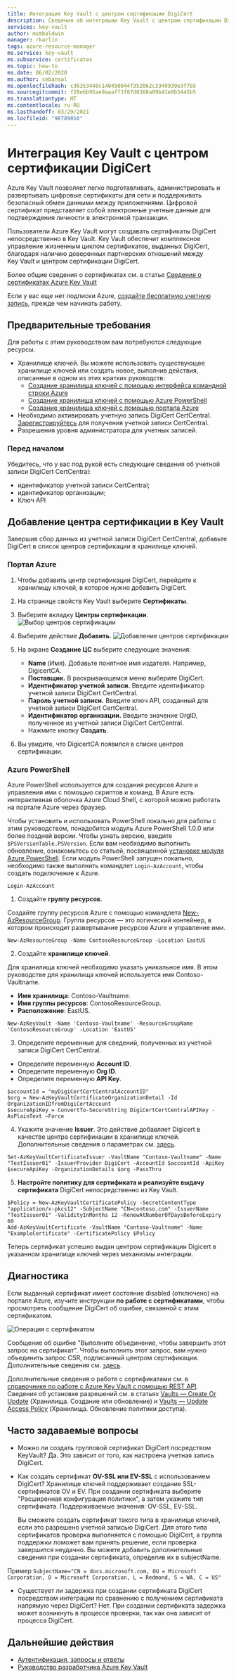 ```yaml
---
title: Интеграция Key Vault с центром сертификации DigiCert
description: Сведения об интеграции Key Vault с центром сертификации DigiCert
services: key-vault
author: msmbaldwin
manager: rkarlin
tags: azure-resource-manager
ms.service: key-vault
ms.subservice: certificates
ms.topic: how-to
ms.date: 06/02/2020
ms.author: sebansal
ms.openlocfilehash: c36353448c140450044f352062c3349939e3f7b5
ms.sourcegitcommit: f28ebb95ae9aaaff3f87d8388a09b41e0b3445b5
ms.translationtype: HT
ms.contentlocale: ru-RU
ms.lasthandoff: 03/29/2021
ms.locfileid: "98789016"
---
```

# <a name="integrating-key-vault-with-digicert-certificate-authority"></a>Интеграция Key Vault с центром сертификации DigiCert

Azure Key Vault позволяет легко подготавливать, администрировать и развертывать цифровые сертификаты для сети и поддерживать безопасный обмен данными между приложениями. Цифровой сертификат представляет собой электронные учетные данные для подтверждения личности в электронной транзакции. 

Пользователи Azure Key Vault могут создавать сертификаты DigiCert непосредственно в Key Vault. Key Vault обеспечит комплексное управление жизненным циклом сертификатов, выданных DigiCert, благодаря наличию доверенных партнерских отношений между Key Vault и центром сертификации DigiCert.

Более общие сведения о сертификатах см. в статье [Сведения о сертификатах Azure Key Vault](./about-certificates.md)

Если у вас еще нет подписки Azure, [создайте бесплатную учетную запись](https://azure.microsoft.com/free/?WT.mc_id=A261C142F), прежде чем начинать работу.

## <a name="prerequisites"></a>Предварительные требования

Для работы с этим руководством вам потребуются следующие ресурсы.
* Хранилище ключей. Вы можете использовать существующее хранилище ключей или создать новое, выполнив действия, описанные в одном из этих кратких руководств:
   - [Создание хранилища ключей с помощью интерфейса командной строки Azure](../general/quick-create-cli.md)
   - [Создание хранилища ключей с помощью Azure PowerShell](../general/quick-create-powershell.md)
   - [Создание хранилища ключей с помощью портала Azure](../general/quick-create-portal.md)
*   Необходимо активировать учетную запись DigiCert CertCentral. [Зарегистрируйтесь](https://www.digicert.com/account/signup/) для получения учетной записи CertCentral.
*   Разрешения уровня администратора для учетных записей.


### <a name="before-you-begin"></a>Перед началом

Убедитесь, что у вас под рукой есть следующие сведения об учетной записи DigiCert CertCentral:
-   идентификатор учетной записи CertCentral;
-   идентификатор организации;
-   Ключ API

## <a name="adding-certificate-authority-in-key-vault"></a>Добавление центра сертификации в Key Vault 
Завершив сбор данных из учетной записи DigiCert CertCentral, добавьте DigiCert в список центров сертификации в хранилище ключей.

### <a name="azure-portal"></a>Портал Azure

1.  Чтобы добавить центр сертификации DigiCert, перейдите к хранилищу ключей, в которое нужно добавить DigiCert. 
2.  На странице свойств Key Vault выберите **Сертификаты**.
3.  Выберите вкладку **Центры сертификации**. ![Выбор центров сертификации](../media/certificates/how-to-integrate-certificate-authority/select-certificate-authorities.png)
4.  Выберите действие **Добавить**.
 ![Добавление центров сертификации](../media/certificates/how-to-integrate-certificate-authority/add-certificate-authority.png)
5.  На экране **Создание ЦС** выберите следующие значения:
    -   **Name** (Имя). Добавьте понятное имя издателя. Например, DigicertCA.
    -   **Поставщик.** В раскрывающемся меню выберите DigiCert.
    -   **Идентификатор учетной записи.** Введите идентификатор учетной записи DigiCert CertCentral.
    -   **Пароль учетной записи.** Введите ключ API, созданный для учетной записи DigiCert CertCentral.
    -   **Идентификатор организации.** Введите значение OrgID, полученное из учетной записи DigiCert CertCentral. 
    -   Нажмите кнопку **Создать**.
   
6.  Вы увидите, что DigicertCA появился в списке центров сертификации.


### <a name="azure-powershell"></a>Azure PowerShell

Azure PowerShell используется для создания ресурсов Azure и управления ими с помощью скриптов и команд. В Azure есть интерактивная оболочка Azure Cloud Shell, с которой можно работать на портале Azure через браузер.

Чтобы установить и использовать PowerShell локально для работы с этим руководством, понадобится модуль Azure PowerShell 1.0.0 или более поздней версии. Чтобы узнать версию, введите `$PSVersionTable.PSVersion`. Если вам необходимо выполнить обновление, ознакомьтесь со статьей, посвященной [установке модуля Azure PowerShell](/powershell/azure/install-az-ps). Если модуль PowerShell запущен локально, необходимо также выполнить командлет `Login-AzAccount`, чтобы создать подключение к Azure.

```azurepowershell-interactive
Login-AzAccount
```

1.  Создайте **группу ресурсов**.

Создайте группу ресурсов Azure с помощью командлета [New-AzResourceGroup](/powershell/module/az.resources/new-azresourcegroup). Группа ресурсов — это логический контейнер, в котором происходит развертывание ресурсов Azure и управление ими. 

```azurepowershell-interactive
New-AzResourceGroup -Name ContosoResourceGroup -Location EastUS
```

2. Создайте **хранилище ключей**.

Для хранилища ключей необходимо указать уникальное имя. В этом руководстве для хранилища ключей используется имя Contoso-Vaultname.

- **Имя хранилища**: Contoso-Vaultname.
- **Имя группы ресурсов**: ContosoResourceGroup.
- **Расположение**: EastUS.

```azurepowershell-interactive
New-AzKeyVault -Name 'Contoso-Vaultname' -ResourceGroupName 'ContosoResourceGroup' -Location 'EastUS'
```

3. Определите переменные для сведений, полученных из учетной записи DigiCert CertCentral.

- Определите переменную **Account ID**.
- Определите переменную **Org ID**.
- Определите переменную **API Key**.

```azurepowershell-interactive
$accountId = "myDigiCertCertCentralAccountID"
$org = New-AzKeyVaultCertificateOrganizationDetail -Id OrganizationIDfromDigiCertAccount
$secureApiKey = ConvertTo-SecureString DigiCertCertCentralAPIKey -AsPlainText –Force
```

4. Укажите значение **Issuer**. Это действие добавляет Digicert в качестве центра сертификации в хранилище ключей. Дополнительные сведения о параметрах см. [здесь](/powershell/module/az.keyvault/Set-AzKeyVaultCertificateIssuer).
```azurepowershell-interactive
Set-AzKeyVaultCertificateIssuer -VaultName "Contoso-Vaultname" -Name "TestIssuer01" -IssuerProvider DigiCert -AccountId $accountId -ApiKey $secureApiKey -OrganizationDetails $org -PassThru
```

5. **Настройте политику для сертификата и реализуйте выдачу сертификата** DigiCert непосредственно из Key Vault.

```azurepowershell-interactive
$Policy = New-AzKeyVaultCertificatePolicy -SecretContentType "application/x-pkcs12" -SubjectName "CN=contoso.com" -IssuerName "TestIssuer01" -ValidityInMonths 12 -RenewAtNumberOfDaysBeforeExpiry 60
Add-AzKeyVaultCertificate -VaultName "Contoso-Vaultname" -Name "ExampleCertificate" -CertificatePolicy $Policy
```

Теперь сертификат успешно выдан центром сертификации Digicert в указанном хранилище ключей через механизмы интеграции.

## <a name="troubleshoot"></a>Диагностика

Если выданный сертификат имеет состояние disabled (отключено) на портале Azure, изучите инструкции **по работе с сертификатами**, чтобы просмотреть сообщение DigiCert об ошибке, связанной с этим сертификатом.

 ![Операция с сертификатом](../media/certificates/how-to-integrate-certificate-authority/certificate-operation-select.png)

Сообщение об ошибке "Выполните объединение, чтобы завершить этот запрос на сертификат".
Чтобы выполнить этот запрос, вам нужно объединить запрос CSR, подписанный центром сертификации. Дополнительные сведения см. [здесь](./create-certificate-signing-request.md).

Дополнительные сведения о работе с сертификатами см. в [справочнике по работе с Azure Key Vault с помощью REST API](/rest/api/keyvault). Сведения об установке разрешений см. в статьях [Vaults — Create Or Update](/rest/api/keyvault/vaults/createorupdate) (Хранилища. Создание или обновление) и [Vaults — Update Access Policy](/rest/api/keyvault/vaults/updateaccesspolicy) (Хранилища. Обновление политики доступа).

## <a name="frequently-asked-questions"></a>Часто задаваемые вопросы

- Можно ли создать групповой сертификат DigiCert посредством KeyVault? 
   Да. Это зависит от того, как настроена учетная запись DigiCert.
- Как создать сертификат **OV-SSL или EV-SSL** с использованием DigiCert? 
   Хранилище ключей поддерживает создание SSL-сертификатов OV и EV. При создании сертификата выберите "Расширенная конфигурация политики", а затем укажите тип сертификата. Поддерживаемые значения: OV-SSL, EV-SSL.
   
   Вы сможете создать сертификат такого типа в хранилище ключей, если это разрешено учетной записью DigiCert. Для этого типа сертификатов проверка выполняется с помощью DigiCert, а группа поддержки поможет вам принять решение, если проверка завершится неудачно. Вы можете добавить дополнительные сведения при создании сертификата, определив их в subjectName.

Пример
    ```SubjectName="CN = docs.microsoft.com, OU = Microsoft Corporation, O = Microsoft Corporation, L = Redmond, S = WA, C = US"
    ```
   
- Существует ли задержка при создании сертификата DigiCert посредством интеграции по сравнению с получением сертификата напрямую через DigiCert?
   Нет. При создании сертификата задержка может возникнуть в процессе проверки, так как она зависит от процесса DigiCert.


## <a name="next-steps"></a>Дальнейшие действия

- [Аутентификация, запросы и ответы](../general/authentication-requests-and-responses.md)
- [Руководство разработчика Azure Key Vault](../general/developers-guide.md)